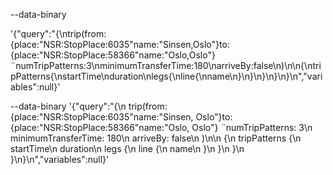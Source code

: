 --data-binary 


'{"query":"{\ntrip(from:{place:\"NSR:StopPlace:6035\"name:\"Sinsen,Oslo\"}to:{place:\"NSR:StopPlace:58366\"name:\"Oslo,Oslo\"}¨numTripPatterns:3\nminimumTransferTime:180\narriveBy:false\n)\n\n{\ntripPatterns{\nstartTime\nduration\nlegs{\nline{\nname\n}\n}\n}\n}\n}\n","variables":null}'







--data-binary '{"query":"{\n  trip(from: {place:\"NSR:StopPlace:6035\"name:\"Sinsen, Oslo\"}to:{place:\"NSR:StopPlace:58366\"name:\"Oslo, Oslo\"} ¨numTripPatterns: 3\n    minimumTransferTime: 180\n    arriveBy: false\n  )\n\n  {\n    tripPatterns {\n      startTime\n      duration\n      legs {\n        line {\n          name\n        }\n      }\n    }\n  }\n}\n","variables":null}'